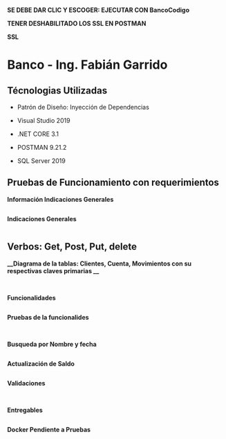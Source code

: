 
**SE DEBE DAR CLIC Y ESCOGER: EJECUTAR CON BancoCodigo**


**TENER DESHABILITADO LOS SSL EN POSTMAN**


**__SSL__**
<img src="/ImagenesReadme/SSL.png" alt=""/>



# Banco - Ing. Fabián Garrido

## Técnologias Utilizadas 

- Patrón de Diseño: Inyección de Dependencias


- Visual Studio 2019


- .NET CORE 3.1


- POSTMAN 9.21.2


- SQL Server 2019


## Pruebas de Funcionamiento con requerimientos


**__Información Indicaciones Generales__**


<img src="/ImagenesReadme/infoIndicaciones.png" alt=""/>


**__Indicaciones Generales__**


<img src="/ImagenesReadme/indicacionesGenerales.png" alt=""/>



## Verbos: Get, Post, Put, delete 



**__Diagrama de la tablas: Clientes, Cuenta, Movimientos con su respectivas claves primarias __**



<img src="/ImagenesReadme/diagram.png" alt=""/>



<img src="/ImagenesReadme/base.png" alt=""/>


**__Funcionalidades__**



<img src="/ImagenesReadme/funcionalidades.png" alt=""/>




**__Pruebas de la funcionalides__**





<img src="/ImagenesReadme/postmanUno.png" alt=""/>




<img src="/ImagenesReadme/postmanDos.png" alt=""/>




**__Busqueda por Nombre y fecha__**



<img src="/ImagenesReadme/busquedaPorFechayNombre.png" alt=""/>



**__Actualización de Saldo__**



<img src="/ImagenesReadme/actualizarSaldo.png" alt=""/>




**__Validaciones__**



<img src="/ImagenesReadme/validacionesUno.png" alt=""/>




<img src="/ImagenesReadme/validacionesDos.png" alt=""/>


**__Entregables__**




<img src="/ImagenesReadme/entregables.png" alt=""/>





**__Docker Pendiente a Pruebas__**



<img src="/ImagenesReadme/dockerUno.png" alt=""/>




<img src="/ImagenesReadme/dockerDos.png" alt=""/>




